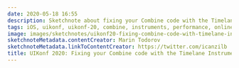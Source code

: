 ```yaml
---
date: 2020-05-18 16:55
description: Sketchnote about fixing your Combine code with the Timelane Instrument from UIKonf 2020 (online conference)
tags: iOS, uikonf, uikonf-20, combine, instruments, performance, online-conference
image: images/sketchnotes/uikonf20-fixing-combine-code-with-timelane-instrument-small.jpg
sketchnoteMetadata.contentCreator: Marin Todorov
sketchnoteMetadata.linkToContentCreator: https://twitter.com/icanzilb
title: UIKonf 2020: Fixing your Combine code with the Timelane Instrument
---
```

